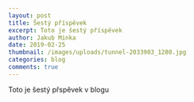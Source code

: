 ```yaml
---
layout: post
title: Šestý příspěvek
excerpt: Toto je šestý příspěvek
author: Jakub Minka
date: 2019-02-25
thumbnail: /images/uploads/tunnel-2033983_1280.jpg
categories: blog
comments: true
---
```


Toto je šestý přspěvek v blogu
